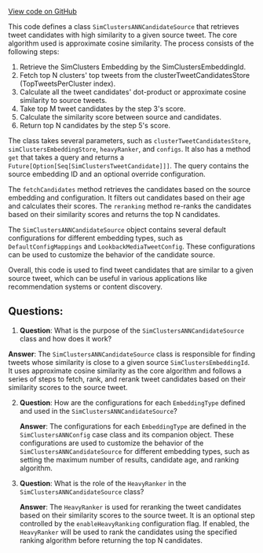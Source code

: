 [View code on GitHub](https://github.com/misbahsy/the-algorithm/src/scala/com/twitter/simclusters_v2/candidate_source/SimClustersANNCandidateSource.scala)

This code defines a class `SimClustersANNCandidateSource` that retrieves tweet candidates with high similarity to a given source tweet. The core algorithm used is approximate cosine similarity. The process consists of the following steps:

1. Retrieve the SimClusters Embedding by the SimClustersEmbeddingId.
2. Fetch top N clusters' top tweets from the clusterTweetCandidatesStore (TopTweetsPerCluster index).
3. Calculate all the tweet candidates' dot-product or approximate cosine similarity to source tweets.
4. Take top M tweet candidates by the step 3's score.
5. Calculate the similarity score between source and candidates.
6. Return top N candidates by the step 5's score.

The class takes several parameters, such as `clusterTweetCandidatesStore`, `simClustersEmbeddingStore`, `heavyRanker`, and `configs`. It also has a method `get` that takes a query and returns a `Future[Option[Seq[SimClustersTweetCandidate]]]`. The query contains the source embedding ID and an optional override configuration.

The `fetchCandidates` method retrieves the candidates based on the source embedding and configuration. It filters out candidates based on their age and calculates their scores. The `reranking` method re-ranks the candidates based on their similarity scores and returns the top N candidates.

The `SimClustersANNCandidateSource` object contains several default configurations for different embedding types, such as `DefaultConfigMappings` and `LookbackMediaTweetConfig`. These configurations can be used to customize the behavior of the candidate source.

Overall, this code is used to find tweet candidates that are similar to a given source tweet, which can be useful in various applications like recommendation systems or content discovery.
## Questions: 
 1. **Question**: What is the purpose of the `SimClustersANNCandidateSource` class and how does it work?
   
   **Answer**: The `SimClustersANNCandidateSource` class is responsible for finding tweets whose similarity is close to a given source `SimClustersEmbeddingId`. It uses approximate cosine similarity as the core algorithm and follows a series of steps to fetch, rank, and rerank tweet candidates based on their similarity scores to the source tweet.

2. **Question**: How are the configurations for each `EmbeddingType` defined and used in the `SimClustersANNCandidateSource`?

   **Answer**: The configurations for each `EmbeddingType` are defined in the `SimClustersANNConfig` case class and its companion object. These configurations are used to customize the behavior of the `SimClustersANNCandidateSource` for different embedding types, such as setting the maximum number of results, candidate age, and ranking algorithm.

3. **Question**: What is the role of the `HeavyRanker` in the `SimClustersANNCandidateSource` class?

   **Answer**: The `HeavyRanker` is used for reranking the tweet candidates based on their similarity scores to the source tweet. It is an optional step controlled by the `enableHeavyRanking` configuration flag. If enabled, the `HeavyRanker` will be used to rank the candidates using the specified ranking algorithm before returning the top N candidates.